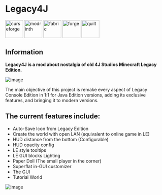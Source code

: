 # Legacy4J 
<!-- SVG version -->
<img alt="curseforge" height="56" src="https://cdn.jsdelivr.net/npm/@intergrav/devins-badges@3/assets/cozy/available/curseforge_vector.svg"> <!-- SVG version -->
<img alt="modrinth" height="56" src="https://cdn.jsdelivr.net/npm/@intergrav/devins-badges@3/assets/cozy/available/modrinth_vector.svg"> <!-- SVG version -->
<img alt="fabric" height="56" src="https://cdn.jsdelivr.net/npm/@intergrav/devins-badges@3/assets/cozy/supported/fabric_vector.svg"> <!-- SVG version -->
<img alt="forge" height="56" src="https://cdn.jsdelivr.net/npm/@intergrav/devins-badges@3/assets/cozy/supported/forge_vector.svg"> <!-- SVG version -->
<img alt="quilt" height="56" src="https://cdn.jsdelivr.net/npm/@intergrav/devins-badges@3/assets/cozy/supported/quilt_vector.svg">


## Information

**Legacy4J is a mod about nostalgia of old 4J Studios Minecraft Legacy Edition.**

![image](https://cdn.modrinth.com/data/mIMHT3wf/images/cfc40bbe8eb9f64447fa5edd6fa8fce80cd85971.png)

The main objective of this project is remake every aspect of Legacy Console Edition in 1:1 for Java Edition versions, adding its exclusive features, and bringing it to modern versions.

## The current features include:

* Auto-Save Icon from Legacy Edition
* Create the world with open LAN (equivalent to online game in LE)
* HUD distance from the bottom (Configurable)
* HUD opacity config
* LE style tooltips
* LE GUI blocks Lighting
* Paper Doll (The small player in the corner)
* Superflat in-GUI customizer
* The GUI
* Tutorial World


![image](https://cdn.modrinth.com/data/mIMHT3wf/images/cfc40bbe8eb9f64447fa5edd6fa8fce80cd85971.png)

